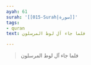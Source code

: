 ```yaml
---
ayah: 61
surah: '[[015-Surah|سورة]]'
tags:
- quran
text: فلما جاء آل لوط المرسلون

---
```

> فلما جاء آل لوط المرسلون
